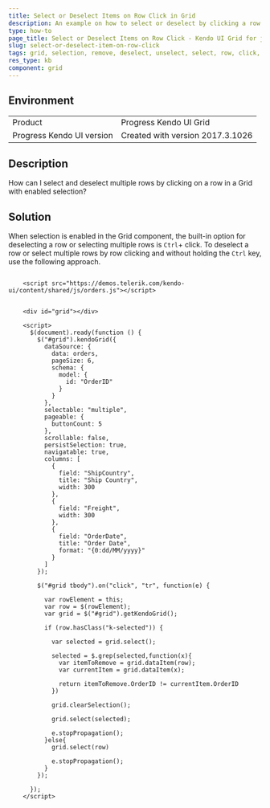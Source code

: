 ```yaml
---
title: Select or Deselect Items on Row Click in Grid
description: An example on how to select or deselect by clicking a row in the Kendo UI Grid.
type: how-to
page_title: Select or Deselect Items on Row Click - Kendo UI Grid for jQuery
slug: select-or-deselect-item-on-row-click
tags: grid, selection, remove, deselect, unselect, select, row, click, multiple, persist
res_type: kb
component: grid
---
```


## Environment

<table>
 <tr>
  <td>Product</td>
  <td>Progress Kendo UI Grid</td>
 </tr>
 <tr>
  <td>Progress Kendo UI version</td>
  <td>Created with version 2017.3.1026</td>
 </tr>
</table>

## Description

How can I select and deselect multiple rows by clicking on a row in a Grid with enabled selection?

## Solution

When selection is enabled in the Grid component, the built-in option for deselecting a row or selecting multiple rows is `Ctrl`+ click. To deselect a row or select multiple rows by row clicking and without holding the `Ctrl` key, use the following approach.

```dojo

    <script src="https://demos.telerik.com/kendo-ui/content/shared/js/orders.js"></script>


    <div id="grid"></div>

    <script>
      $(document).ready(function () {
        $("#grid").kendoGrid({
          dataSource: {
            data: orders,
            pageSize: 6,
            schema: {
              model: {
                id: "OrderID"
              }
            }
          },
          selectable: "multiple",
          pageable: {
            buttonCount: 5
          },
          scrollable: false,
          persistSelection: true,
          navigatable: true,
          columns: [
            {
              field: "ShipCountry",
              title: "Ship Country",
              width: 300
            },
            {
              field: "Freight",
              width: 300
            },
            {
              field: "OrderDate",
              title: "Order Date",
              format: "{0:dd/MM/yyyy}"
            }
          ]
        });

        $("#grid tbody").on("click", "tr", function(e) {

          var rowElement = this;
          var row = $(rowElement);
          var grid = $("#grid").getKendoGrid();

          if (row.hasClass("k-selected")) {

            var selected = grid.select();

            selected = $.grep(selected,function(x){
              var itemToRemove = grid.dataItem(row);
              var currentItem = grid.dataItem(x);

              return itemToRemove.OrderID != currentItem.OrderID
            })

            grid.clearSelection();

            grid.select(selected);

            e.stopPropagation();
          }else{
            grid.select(row)

            e.stopPropagation();
          }
        });

      });
    </script>
```
